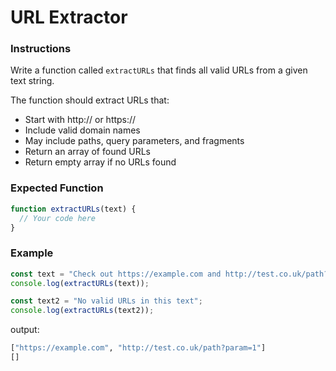 # URL Extractor

### Instructions

Write a function called `extractURLs` that finds all valid URLs from a given text string.

The function should extract URLs that:

- Start with http:// or https://
- Include valid domain names
- May include paths, query parameters, and fragments
- Return an array of found URLs
- Return empty array if no URLs found

### Expected Function

```js
function extractURLs(text) {
  // Your code here
}
```

### Example

```js
const text = "Check out https://example.com and http://test.co.uk/path?param=1";
console.log(extractURLs(text));

const text2 = "No valid URLs in this text";
console.log(extractURLs(text2));
```

output:

```bash
["https://example.com", "http://test.co.uk/path?param=1"]
[]
```
